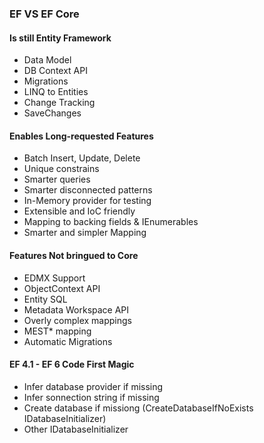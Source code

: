 ### EF VS EF Core

#### Is still Entity Framework
* Data Model
* DB Context API
* Migrations
* LINQ to Entities
* Change Tracking
* SaveChanges

#### Enables Long-requested Features
* Batch Insert, Update, Delete
* Unique constrains
* Smarter queries
* Smarter disconnected patterns
* In-Memory provider for testing
* Extensible and IoC friendly
* Mapping to backing fields & IEnumerables
* Smarter and simpler Mapping

#### Features Not bringued to Core
* EDMX Support
* ObjectContext API
* Entity SQL
* Metadata Workspace API
* Overly complex mappings
* MEST* mapping
* Automatic Migrations

#### EF 4.1 - EF 6 Code First Magic
* Infer database provider if missing
* Infer sonnection string if missing
* Create database if missiong (CreateDatabaseIfNoExists IDatabaseInitializer)
* Other IDatabaseInitializer